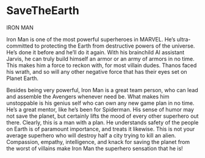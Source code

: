 # SaveTheEarth

IRON MAN

Iron Man is one of the most powerful superheroes in MARVEL. He’s ultra-committed to protecting the Earth from destructive powers of the universe. He’s done it before and he’ll do it again. With his brainchild AI assistant Jarvis, he can truly build himself an armor or an army of armors in no time. This makes him a force to reckon with, for most villain dudes. Thanos faced his wrath, and so will any other negative force that has their eyes set on Planet Earth.

Besides being very powerful, Iron Man is a great team person, who can lead and assemble the Avengers whenever need be. What makes him unstoppable is his genius self who can own any new game plan in no time. He’s a great mentor, like he’s been for Spiderman. His sense of humor may not save the planet, but certainly lifts the mood of every other superhero out there. Clearly, this is a man with a plan. He understands safety of the people on Earth is of paramount importance, and treats it likewise. This is not your average superhero who will destroy half a city trying to kill an alien. Compassion, empathy, intelligence, and knack for saving the planet from the worst of villains make Iron Man the superhero sensation that he is!
